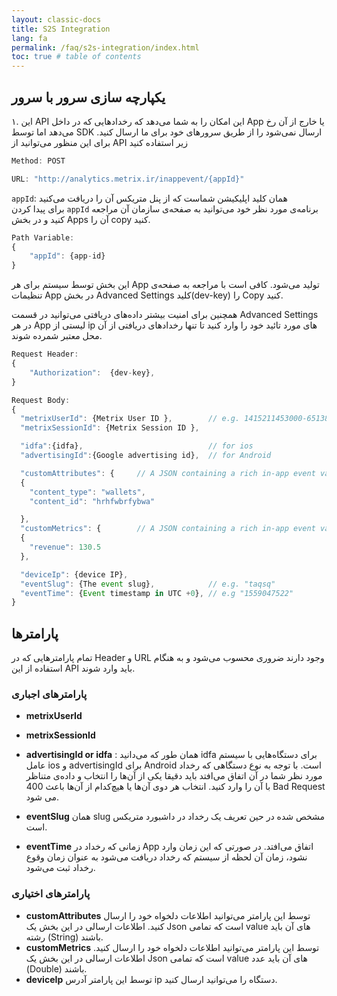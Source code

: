 ```yaml
---
layout: classic-docs
title: S2S Integration
lang: fa
permalink: /faq/s2s-integration/index.html
toc: true # table of contents
---
```


## یکپارچه سازی سرور با سرور

۱. این API این امکان را به شما می‌دهد که رخداد‌هایی که در داخل App یا خارج از آن رخ می‌دهد اما توسط SDK ارسال نمی‌شود را از طریق سرور‌های خود برای ما ارسال کنید.
برای این منظور می‌توانید از API زیر استفاده کنید

```js 
Method: POST

URL: "http://analytics.metrix.ir/inappevent/{appId}"
```
```appId```: همان کلید اپلیکیشن شماست که از پنل متریکس آن را دریافت می‌کنید<br>
برای پیدا کردن ```appId``` برنامه‌ی مورد نظر خود می‌توانید به صفحه‌ی سازمان آن مراجعه کنید و در بخش Apps آن را ‌copy کنید.

```js
Path Variable:
{
	"appId": {app-id}
}
```

این بخش توسط سیستم برای هر App تولید می‌شود. کافی است با مراجعه به صفحه‌ی تنظیمات App در بخش Advanced Settings کلید(dev-key) را Copy کنید.

همچنین برای امنیت بیشتر داده‌های دریافتی می‌توانید در قسمت Advanced Settings در هر App لیستی از ip های مورد تائید خود را وارد کنید تا تنها رخدادهای دریافتی از آن محل معتبر شمرده شوند.
```js
Request Header:
{
	"Authorization":  {dev-key},
}
```

```js
Request Body:
{
  "metrixUserId": {Metrix User ID },        // e.g. 1415211453000-6513894
  "metrixSessionId": {Metrix Session ID },

  "idfa":{idfa},                            // for ios
  "advertisingId":{Google advertising id},  // for Android

  "customAttributes": {     // A JSON containing a rich in-app event value - must be String to String},
  {
    "content_type": "wallets",
    "content_id": "hrhfwbrfybwa"

  },
  "customMetrics": {        // A JSON containing a rich in-app event value - must be String to Double},
  {
    "revenue": 130.5
  },

  "deviceIp": {device IP},
  "eventSlug": {The event slug},            // e.g. "taqsq"
  "eventTime": {Event timestamp in UTC +0}, // e.g "1559047522"
}

```

## پارامترها
تمام پارامتر‌‌هایی که در Header و URL وجود دارند ضروری محسوب می‌شود و به هنگام استفاده از این API باید وارد شوند.
### پارامترهای اجباری

* **metrixUserId**
* **metrixSessionId**
* **advertisingId or idfa** :
همان طور که می‌دانید idfa برای دستگاه‌هایی با سیستم عامل ios و advertisingId برای Android است. با توجه به نوع دستگاهی که رخداد مورد نظر شما در آن اتفاق می‌افتد باید دقیقا یکی از آن‌ها را انتخاب و داده‌ی متناظر با آن را وارد کنید.
انتخاب هر دوی آن‌ها یا هیچ‌کدام از آن‌ها باعث 400 Bad Request می شود.

* **eventSlug**
همان slug مشخص شده در حین تعریف یک رخداد در داشبورد متریکس است.

* **eventTime**
زمانی که رخداد در App اتفاق می‌افتد.
در صورتی که این زمان وارد نشود، زمان آن لحظه از سیستم که رخداد دریافت می‌شود به 
عنوان زمان وقوع رخداد ثبت می‌شود.


### پارامترهای اختیاری

* **customAttributes**
توسط این پارامتر می‌توانید اطلاعات دلخواه خود را ارسال کنید. اطلاعات ارسالی در این بخش یک Json است که تمامی value های آن باید رشته (String) باشند.
* **customMetrics**
توسط این پارامتر می‌توانید اطلاعات دلخواه خود را ارسال کنید. اطلاعات ارسالی در این بخش یک Json است که تمامی value های آن باید عدد (Double) باشند.
* **deviceIp**
توسط این پارامتر آدرس ip دستگاه را می‌توانید ارسال کنید.

